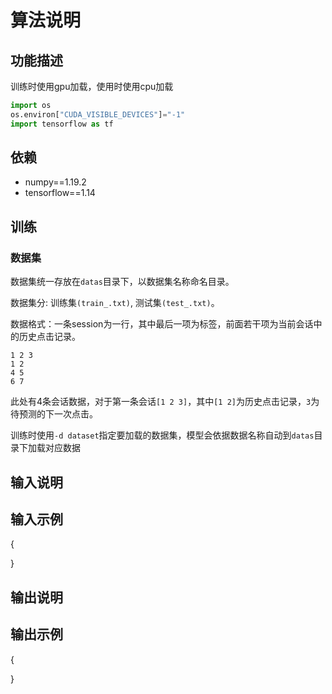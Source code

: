 # 算法说明

## 功能描述

训练时使用gpu加载，使用时使用cpu加载
```python
import os
os.environ["CUDA_VISIBLE_DEVICES"]="-1"
import tensorflow as tf
```

## 依赖

* numpy==1.19.2
* tensorflow==1.14

## 训练

### 数据集

数据集统一存放在`datas`目录下，以数据集名称命名目录。

数据集分: 训练集`(train_.txt)`, 测试集`(test_.txt)`。

数据格式：一条session为一行，其中最后一项为标签，前面若干项为当前会话中的历史点击记录。
```text
1 2 3
1 2
4 5
6 7
```
此处有4条会话数据，对于第一条会话`[1 2 3]`，其中`[1 2]`为历史点击记录，`3`为待预测的下一次点击。

训练时使用`-d dataset`指定要加载的数据集，模型会依据数据名称自动到`datas`目录下加载对应数据

## 输入说明


## 输入示例
{
    
}

## 输出说明


## 输出示例
{
    
}




